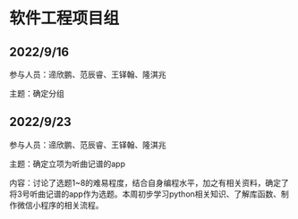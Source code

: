 # 软件工程项目组

## 2022/9/16

参与人员：遆欣鹏、范辰睿、王铎翰、隆淇兆

主题：确定分组

## 2022/9/23

参与人员：遆欣鹏、范辰睿、王铎翰、隆淇兆

主题：确定立项为听曲记谱的app

内容：讨论了选题1~8的难易程度，结合自身编程水平，加之有相关资料，确定了将3号听曲记谱的app作为选题。本周初步学习python相关知识、了解库函数、制作微信小程序的相关流程。





